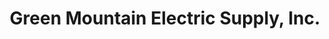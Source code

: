 ---
title: "Green Mountain Electric Supply, Inc."
url: /saint-johnsbury/green-mountain-electric-supply-inc/
shop: Baustoffe
---